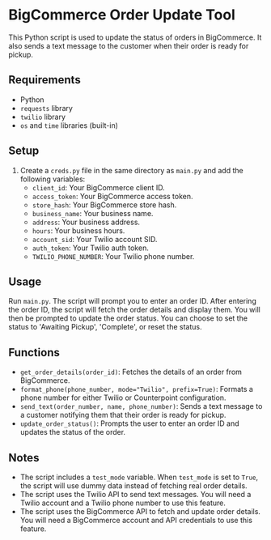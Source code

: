 # BigCommerce Order Update Tool

This Python script is used to update the status of orders in BigCommerce. It also sends a text message to the customer when their order is ready for pickup.

## Requirements

- Python
- `requests` library
- `twilio` library
- `os` and `time` libraries (built-in)

## Setup

1. Create a `creds.py` file in the same directory as `main.py` and add the following variables:
    - `client_id`: Your BigCommerce client ID.
    - `access_token`: Your BigCommerce access token.
    - `store_hash`: Your BigCommerce store hash.
    - `business_name`: Your business name.
    - `address`: Your business address.
    - `hours`: Your business hours.
    - `account_sid`: Your Twilio account SID.
    - `auth_token`: Your Twilio auth token.
    - `TWILIO_PHONE_NUMBER`: Your Twilio phone number.

## Usage

Run `main.py`. The script will prompt you to enter an order ID. After entering the order ID, the script will fetch the order details and display them. You will then be prompted to update the order status. You can choose to set the status to 'Awaiting Pickup', 'Complete', or reset the status.

## Functions

- `get_order_details(order_id)`: Fetches the details of an order from BigCommerce.
- `format_phone(phone_number, mode="Twilio", prefix=True)`: Formats a phone number for either Twilio or Counterpoint configuration.
- `send_text(order_number, name, phone_number)`: Sends a text message to a customer notifying them that their order is ready for pickup.
- `update_order_status()`: Prompts the user to enter an order ID and updates the status of the order.

## Notes

- The script includes a `test_mode` variable. When `test_mode` is set to `True`, the script will use dummy data instead of fetching real order details.
- The script uses the Twilio API to send text messages. You will need a Twilio account and a Twilio phone number to use this feature.
- The script uses the BigCommerce API to fetch and update order details. You will need a BigCommerce account and API credentials to use this feature.
